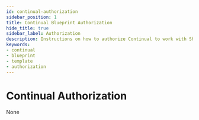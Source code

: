 ```yaml
---
id: continual-authorization
sidebar_position: 1
title: Continual Blueprint Authorization
hide_title: true
sidebar_label: Authorization
description: Instructions on how to authorize Continual to work with Shipyard's low-code Continual templates.
keywords:
- continual
- blueprint
- template
- authorization
---
```


# Continual Authorization
None
